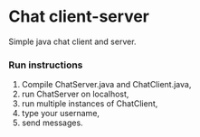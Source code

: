 # Chat client-server
Simple java chat client and server.

### Run instructions
1. Compile ChatServer.java and ChatClient.java, 
2. run ChatServer on localhost,
3. run multiple instances of ChatClient,
4. type your username,
5. send messages.